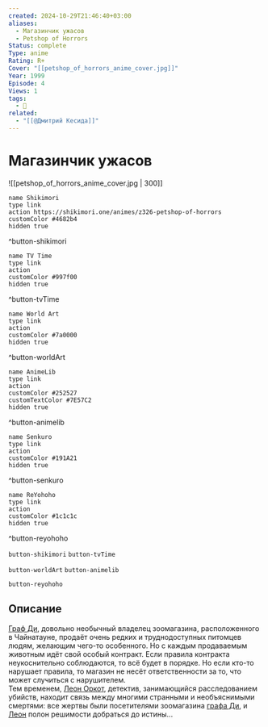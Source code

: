 ```yaml
---
created: 2024-10-29T21:46:40+03:00
aliases:
  - Магазинчик ужасов
  - Petshop of Horrors
Status: complete
Type: anime
Rating: R+
Cover: "[[petshop_of_horrors_anime_cover.jpg]]"
Year: 1999
Episode: 4
Views: 1
tags:
  - 🔞
related:
  - "[[@Дмитрий Кесида]]"
---
```


# Магазинчик ужасов

![[petshop_of_horrors_anime_cover.jpg | 300]]

```button
name Shikimori
type link
action https://shikimori.one/animes/z326-petshop-of-horrors
customColor #4682b4
hidden true
```
^button-shikimori

```button
name TV Time
type link
action 
customColor #997f00
hidden true
```
^button-tvTime

```button
name World Art
type link
action 
customColor #7a0000
hidden true
```
^button-worldArt

```button
name AnimeLib
type link
action 
customColor #252527
customTextColor #7E57C2
hidden true
```
^button-animelib

```button
name Senkuro
type link
action 
customColor #191A21
hidden true
```
^button-senkuro

```button
name ReYohoho
type link
action 
customColor #1c1c1c
hidden true
```
^button-reyohoho



`button-shikimori` `button-tvTime`

`button-worldArt` `button-animelib`

`button-reyohoho`

## Описание

[Граф Ди](https://shikimori.one/characters/2617-count-d), довольно необычный владелец зоомагазина, расположенного в Чайнатауне, продаёт очень редких и труднодоступных питомцев людям, желающим чего-то особенного. Но с каждым продаваемым животным идёт свой особый контракт. Если правила контракта неукоснительно соблюдаются, то всё будет в порядке. Но если кто-то нарушает правила, то магазин не несёт ответственности за то, что может случиться с нарушителем.  
Тем временем, [Леон Оркот](https://shikimori.one/characters/6832-leon-orcot), детектив, занимающийся расследованием убийств, находит связь между многими странными и необъяснимыми смертями: все жертвы были посетителями зоомагазина [графа Ди](https://shikimori.one/characters/2617-count-d), и [Леон](https://shikimori.one/characters/6832-leon-orcot) полон решимости добраться до истины...
